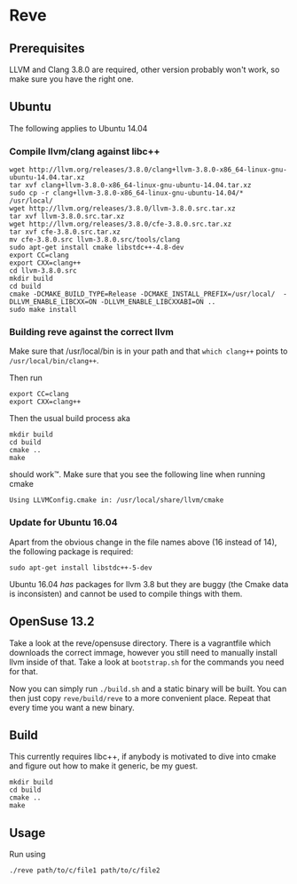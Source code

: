# Reve

## Prerequisites

LLVM and Clang 3.8.0 are required, other version probably won't work,
so make sure you have the right one.

## Ubuntu 

The following applies to Ubuntu 14.04

### Compile llvm/clang against libc++

```
wget http://llvm.org/releases/3.8.0/clang+llvm-3.8.0-x86_64-linux-gnu-ubuntu-14.04.tar.xz
tar xvf clang+llvm-3.8.0-x86_64-linux-gnu-ubuntu-14.04.tar.xz
sudo cp -r clang+llvm-3.8.0-x86_64-linux-gnu-ubuntu-14.04/* /usr/local/
wget http://llvm.org/releases/3.8.0/llvm-3.8.0.src.tar.xz
tar xvf llvm-3.8.0.src.tar.xz
wget http://llvm.org/releases/3.8.0/cfe-3.8.0.src.tar.xz
tar xvf cfe-3.8.0.src.tar.xz
mv cfe-3.8.0.src llvm-3.8.0.src/tools/clang
sudo apt-get install cmake libstdc++-4.8-dev
export CC=clang
export CXX=clang++
cd llvm-3.8.0.src
mkdir build
cd build
cmake -DCMAKE_BUILD_TYPE=Release -DCMAKE_INSTALL_PREFIX=/usr/local/  -DLLVM_ENABLE_LIBCXX=ON -DLLVM_ENABLE_LIBCXXABI=ON ..
sudo make install
```

### Building reve against the correct llvm

Make sure that /usr/local/bin is in your path and that `which clang++`
points to `/usr/local/bin/clang++`.

Then run

```
export CC=clang
export CXX=clang++
```

Then the usual build process aka

```
mkdir build
cd build
cmake ..
make
```

should work™. Make sure that you see the following line when running cmake

```
Using LLVMConfig.cmake in: /usr/local/share/llvm/cmake
```
### Update for Ubuntu 16.04

Apart from the obvious change in the file names above (16 instead of 14), the following package is required:
```
sudo apt-get install libstdc++-5-dev
```
Ubuntu 16.04 *has* packages for llvm 3.8 but they are buggy (the Cmake data is inconsisten)
and cannot be used to compile things with them.

## OpenSuse 13.2

Take a look at the reve/opensuse directory.
There is a vagrantfile which downloads the correct immage, however you still need to manually install llvm inside of that. Take a look at `bootstrap.sh` for the commands you need for that.

Now you can simply run `./build.sh` and a static binary will be
built. You can then just copy `reve/build/reve` to a more convenient
place. Repeat that every time you want a new binary.

## Build

This currently requires libc++, if anybody is motivated to dive into
cmake and figure out how to make it generic, be my guest.

```
mkdir build
cd build
cmake ..
make
```

## Usage

Run using

```
./reve path/to/c/file1 path/to/c/file2
```
